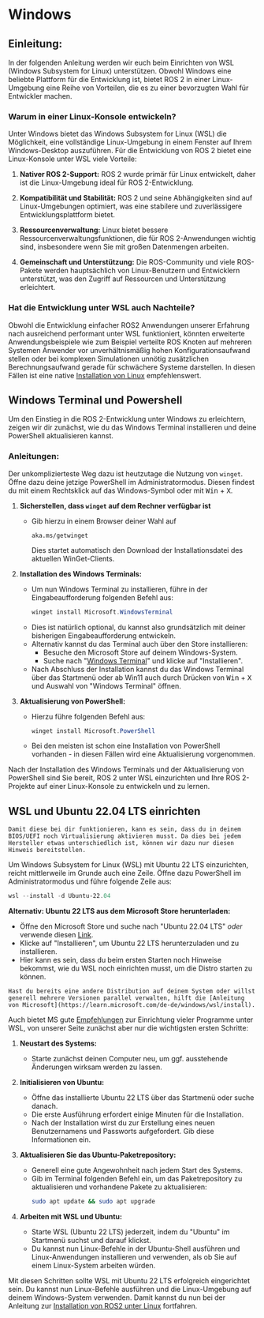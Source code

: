 # Windows

## Einleitung:

In der folgenden Anleitung werden wir euch beim Einrichten von WSL (Windows Subsystem for Linux) unterstützen. Obwohl Windows eine beliebte Plattform für die Entwicklung ist, bietet ROS 2 in einer Linux-Umgebung eine Reihe von Vorteilen, die es zu einer bevorzugten Wahl für Entwickler machen.

### Warum in einer Linux-Konsole entwickeln?

Unter Windows bietet das Windows Subsystem for Linux (WSL) die Möglichkeit, eine vollständige Linux-Umgebung in einem Fenster auf Ihrem Windows-Desktop auszuführen. Für die Entwicklung von ROS 2 bietet eine Linux-Konsole unter WSL viele Vorteile:

1. **Nativer ROS 2-Support:** ROS 2 wurde primär für Linux entwickelt, daher ist die Linux-Umgebung ideal für ROS 2-Entwicklung.

2. **Kompatibilität und Stabilität:** ROS 2 und seine Abhängigkeiten sind auf Linux-Umgebungen optimiert, was eine stabilere und zuverlässigere Entwicklungsplattform bietet.

3. **Ressourcenverwaltung:** Linux bietet bessere Ressourcenverwaltungsfunktionen, die für ROS 2-Anwendungen wichtig sind, insbesondere wenn Sie mit großen Datenmengen arbeiten.

4. **Gemeinschaft und Unterstützung:** Die ROS-Community und viele ROS-Pakete werden hauptsächlich von Linux-Benutzern und Entwicklern unterstützt, was den Zugriff auf Ressourcen und Unterstützung erleichtert.

### Hat die Entwicklung unter WSL auch Nachteile?

Obwohl die Entwicklung einfacher ROS2 Anwendungen unserer Erfahrung nach ausreichend performant unter WSL funktioniert, könnten erweiterte Anwendungsbeispiele wie zum Beispiel verteilte ROS Knoten auf mehreren Systemen Anwender vor unverhältnismäßig hohen Konfigurationsaufwand stellen oder bei komplexen Simulationen unnötig zusätzlichen Berechnungsaufwand gerade für schwächere Systeme darstellen. In diesen Fällen ist eine native [Installation von Linux](linux.md) empfehlenswert.

## Windows Terminal und Powershell

Um den Einstieg in die ROS 2-Entwicklung unter Windows zu erleichtern, zeigen wir dir zunächst, wie du das Windows Terminal installieren und deine PowerShell aktualisieren kannst.

### Anleitungen:

Der unkomplizierteste Weg dazu ist heutzutage die Nutzung von `winget`. Öffne dazu deine jetzige PowerShell im Administratormodus. Diesen findest du mit einem Rechtsklick auf das Windows-Symbol oder mit <kbd>Win</kbd> + <kbd>X</kbd>.

1. **Sicherstellen, dass `winget` auf dem Rechner verfügbar ist**
   - Gib hierzu in einem Browser deiner Wahl auf
     ```
     aka.ms/getwinget
     ```
     Dies startet automatisch den Download der Installationsdatei des aktuellen WinGet-Clients.
2. **Installation des Windows Terminals:**
    - Um nun Windows Terminal zu installieren, führe in der Eingabeaufforderung folgenden Befehl aus:
      ```Powershell
      winget install Microsoft.WindowsTerminal
      ```
    - Dies ist natürlich optional, du kannst also grundsätzlich mit deiner bisherigen Eingabeaufforderung entwickeln.
    - Alternativ kannst du das Terminal auch über den Store installieren:
        - Besuche den Microsoft Store auf deinem Windows-System.
        - Suche nach "[Windows Terminal](https://apps.microsoft.com/detail/9N0DX20HK701)" und klicke auf "Installieren".
    - Nach Abschluss der Installation kannst du das Windows Terminal über das Startmenü oder ab Win11 auch durch Drücken von <kbd>Win</kbd> + <kbd>X</kbd> und Auswahl von "Windows Terminal" öffnen.

3. **Aktualisierung von PowerShell:**
   - Hierzu führe folgenden Befehl aus:
     ```Powershell
     winget install Microsoft.PowerShell
     ```
   - Bei den meisten ist schon eine Installation von PowerShell vorhanden - in diesen Fällen wird eine Aktualisierung vorgenommen.

Nach der Installation des Windows Terminals und der Aktualisierung von PowerShell sind Sie bereit, ROS 2 unter WSL einzurichten und Ihre ROS 2-Projekte auf einer Linux-Konsole zu entwickeln und zu lernen.

## WSL und Ubuntu 22.04 LTS einrichten

```{tip}
Damit diese bei dir funktionieren, kann es sein, dass du in deinem BIOS/UEFI noch Virtualisierung aktivieren musst. Da dies bei jedem Hersteller etwas unterschiedlich ist, können wir dazu nur diesen Hinweis bereitstellen.
```

Um Windows Subsystem for Linux (WSL) mit Ubuntu 22 LTS einzurichten, reicht mittlerweile im Grunde auch eine Zeile. Öffne dazu PowerShell im Administratormodus und führe folgende Zeile aus:

```PowerShell
wsl --install -d Ubuntu-22.04
```

**Alternativ: Ubuntu 22 LTS aus dem Microsoft Store herunterladen:**
   - Öffne den Microsoft Store und suche nach "Ubuntu 22.04 LTS" _oder_ verwende diesen [Link](https://apps.microsoft.com/detail/9PN20MSR04DW).
   - Klicke auf "Installieren", um Ubuntu 22 LTS herunterzuladen und zu installieren.
   - Hier kann es sein, dass du beim ersten Starten noch Hinweise bekommst, wie du WSL noch einrichten musst, um die Distro starten zu können.

```{note}
Hast du bereits eine andere Distribution auf deinem System oder willst generell mehrere Versionen parallel verwalten, hilft die [Anleitung von Microsoft](https://learn.microsoft.com/de-de/windows/wsl/install).
```

Auch bietet MS gute [Empfehlungen](https://learn.microsoft.com/de-de/windows/wsl/setup/environment) zur Einrichtung vieler Programme unter WSL, von unserer Seite zunächst aber nur die wichtigsten ersten Schritte:

1. **Neustart des Systems:**
   - Starte zunächst deinen Computer neu, um ggf. ausstehende Änderungen wirksam werden zu lassen.

2. **Initialisieren von Ubuntu:**
   - Öffne das installierte Ubuntu 22 LTS über das Startmenü oder suche danach.
   - Die erste Ausführung erfordert einige Minuten für die Installation.
   - Nach der Installation wirst du zur Erstellung eines neuen Benutzernamens und Passworts aufgefordert. Gib diese Informationen ein.

3. **Aktualisieren Sie das Ubuntu-Paketrepository:**
   - Generell eine gute Angewohnheit nach jedem Start des Systems.
   - Gib im Terminal folgenden Befehl ein, um das Paketrepository zu aktualisieren und vorhandene Pakete zu aktualisieren:
     ```bash
     sudo apt update && sudo apt upgrade
     ```

5. **Arbeiten mit WSL und Ubuntu:**
   - Starte WSL (Ubuntu 22 LTS) jederzeit, indem du "Ubuntu" im Startmenü suchst und darauf klickst.
   - Du kannst nun Linux-Befehle in der Ubuntu-Shell ausführen und Linux-Anwendungen installieren und verwenden, als ob Sie auf einem Linux-System arbeiten würden.

Mit diesen Schritten sollte WSL mit Ubuntu 22 LTS erfolgreich eingerichtet sein. Du kannst nun Linux-Befehle ausführen und die Linux-Umgebung auf deinem Windows-System verwenden. Damit kannst du nun bei der Anleitung zur [Installation von ROS2 unter Linux](linux.md) fortfahren.
